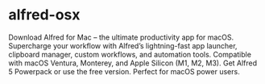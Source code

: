 # alfred-osx
Download Alfred for Mac – the ultimate productivity app for macOS. Supercharge your workflow with Alfred’s lightning-fast app launcher, clipboard manager, custom workflows, and automation tools. Compatible with macOS Ventura, Monterey, and Apple Silicon (M1, M2, M3). Get Alfred 5 Powerpack or use the free version. Perfect for macOS power users.
